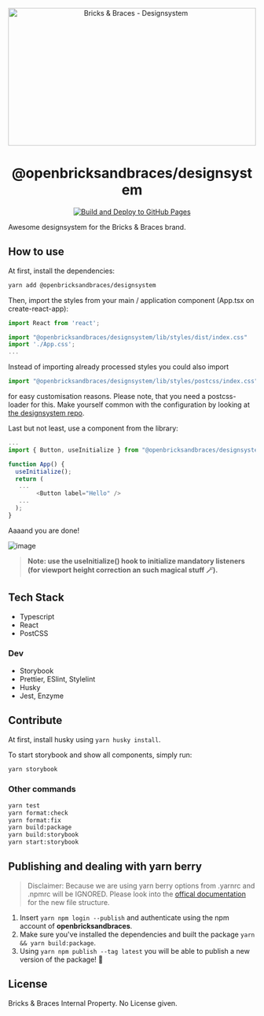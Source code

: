 <p align="center">
  <a href="https://bricksandbraces.com">
    <img alt="Bricks & Braces - Designsystem" src="https://user-images.githubusercontent.com/8998518/141280567-d9442db3-fbff-4294-80c0-fca94d2a9f20.png" style="width: 100%; height: 280px; object-fit: cover;"
 />
  </a>
</p>
<h1 align="center">
  @openbricksandbraces/designsystem
</h1>

<p align="center">
  <a href="https://github.com/bricksandbraces/designsystem/actions/workflows/ghp-deployment.yml">
    <img src="https://github.com/bricksandbraces/designsystem/actions/workflows/ghp-deployment.yml/badge.svg" alt="Build and Deploy to GitHub Pages" />
  </a>
</p>

Awesome designsystem for the Bricks & Braces brand.

## How to use

At first, install the dependencies:

```bash
yarn add @openbricksandbraces/designsystem
```

Then, import the styles from your main / application component (App.tsx on create-react-app):

```javascript
import React from 'react';

import "@openbricksandbraces/designsystem/lib/styles/dist/index.css"
import './App.css';
...
```

Instead of importing already processed styles you could also import

```javascript
import "@openbricksandbraces/designsystem/lib/styles/postcss/index.css";
```

for easy customisation reasons. Please note, that you need a postcss-loader for this. Make yourself common with the configuration by looking at [the designsystem repo](https://github.com/bricksandbraces/designsystem).

Last but not least, use a component from the library:

```javascript
...
import { Button, useInitialize } from "@openbricksandbraces/designsystem"

function App() {
  useInitialize();
  return (
   ...
        <Button label="Hello" />
   ...
  );
}
```

Aaaand you are done!

![image](https://user-images.githubusercontent.com/8998518/125286009-934f4500-e31b-11eb-94d7-4238b41b446f.png)

> **Note: use the useInitialize() hook to initialize mandatory listeners (for viewport height correction an such magical stuff 🪄).**

## Tech Stack

- Typescript
- React
- PostCSS

### Dev

- Storybook
- Prettier, ESlint, Stylelint
- Husky
- Jest, Enzyme

## Contribute

At first, install husky using `yarn husky install`.

To start storybook and show all components, simply run:

```bash
yarn storybook
```

### Other commands

```bash
yarn test
yarn format:check
yarn format:fix
yarn build:package
yarn build:storybook
yarn start:storybook
```

## Publishing and dealing with yarn berry

> Disclaimer: Because we are using yarn berry options from .yarnrc and .npmrc will be IGNORED. Please look into the [offical documentation](https://yarnpkg.com/configuration/yarnrc) for the new file structure.

1. Insert `yarn npm login --publish` and authenticate using the npm account of **openbricksandbraces**.
2. Make sure you've installed the dependencies and built the package `yarn && yarn build:package`.
3. Using `yarn npm publish --tag latest` you will be able to publish a new version of the package! 🎉

## License

Bricks & Braces Internal Property. No License given.
